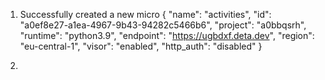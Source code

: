 1. Successfully created a new micro
{
        "name": "activities",
        "id": "a0ef8e27-a1ea-4967-9b43-94282c5466b6",
        "project": "a0bbqsrh",
        "runtime": "python3.9",
        "endpoint": "https://ugbdxf.deta.dev",
        "region": "eu-central-1",
        "visor": "enabled",
        "http_auth": "disabled"
}
 
2. 